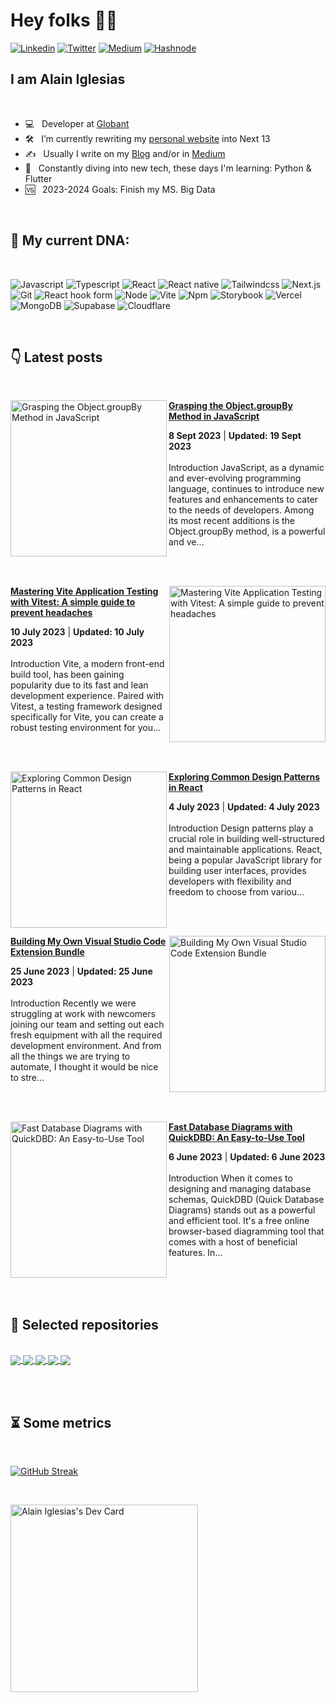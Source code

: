 <h1> Hey folks 👋🏻 </h1>

<!-- [![forthebadge](https://forthebadge.com/images/badges/winter-is-coming.svg)](https://forthebadge.com) -->
[<img alt="Linkedin" src="https://img.shields.io/badge/LinkedIn-0077B5?style=for-the-badge&logo=linkedin&logoColor=white" />](https://www.linkedin.com/in/-aiherrera/)
[<img alt="Twitter" src="https://img.shields.io/badge/Twitter-1DA1F2?style=for-the-badge&logo=twitter&logoColor=white" />](https://twitter.com/_aiherrera)
[<img alt="Medium" src="https://img.shields.io/badge/Medium-12100E?style=for-the-badge&logo=medium&logoColor=white" />](https://aiherrera.medium.com)
[<img alt="Hashnode" src="https://img.shields.io/badge/Hashnode-2962FF?style=for-the-badge&logo=hashnode&logoColor=white" />](https://hashnode.com/@aiherrera)

<h2>I am Alain Iglesias</h2>

<br>

- 💻 &nbsp; Developer at <a rel="me" href="https://globant.com">Globant</a>
- 🛠 &nbsp; I’m currently rewriting my <a rel="me" href="https://aiherrera.com">personal website</a> into Next 13
- ✍️ &nbsp; Usually I write on my <a rel="me" href="https://blog.aiherrera.com">Blog</a> and/or in <a rel="me" href="https://aiherrera.medium.com">Medium</a>
- 🌱 &nbsp; Constantly diving into new tech, these days I'm learning: Python & Flutter
- 🆚 &nbsp; 2023-2024 Goals: Finish my MS. Big Data

<br>

<h2> 🧬 My current DNA: </h2>

<br>

<p>
  <img alt="Javascript" src="https://img.shields.io/badge/javascript-%23323330.svg?style=for-the-badge&logo=javascript&logoColor=%23F7DF1E" />   
  <img alt="Typescript" src="https://img.shields.io/badge/typescript-%23007ACC.svg?style=for-the-badge&logo=typescript&logoColor=white" /> 

  <img alt="React" src="https://img.shields.io/badge/react-%2320232a.svg?style=for-the-badge&logo=react&logoColor=%2361DAFB" /> 
  <img alt="React native" src="https://img.shields.io/badge/react_native-%2320232a.svg?style=for-the-badge&logo=react&logoColor=%2361DAFB" />
  <img alt="Tailwindcss" src="https://img.shields.io/badge/tailwindcss-%2338B2AC.svg?style=for-the-badge&logo=tailwind-css&logoColor=white" />
  <img alt="Next.js" src="https://img.shields.io/badge/Next-black?style=for-the-badge&logo=next.js&logoColor=white" />
  <img alt="Git" src="https://img.shields.io/badge/git-%23F05033.svg?style=for-the-badge&logo=git&logoColor=white" />
  <img alt="React hook form" src="https://img.shields.io/badge/React%20Hook%20Form-%23EC5990.svg?style=for-the-badge&logo=reacthookform&logoColor=white" />
  <img alt="Node" src="https://img.shields.io/badge/node.js-6DA55F?style=for-the-badge&logo=node.js&logoColor=white" />
  <img alt="Vite" src="https://img.shields.io/badge/vite-%23646CFF.svg?style=for-the-badge&logo=vite&logoColor=white" />
  <img alt="Npm" src="https://img.shields.io/badge/NPM-%23CB3837.svg?style=for-the-badge&logo=npm&logoColor=white" />
  <img alt="Storybook" src="https://img.shields.io/badge/-Storybook-FF4785?style=for-the-badge&logo=storybook&logoColor=white" />
  <img alt="Vercel" src="https://img.shields.io/badge/vercel-%23000000.svg?style=for-the-badge&logo=vercel&logoColor=white" />
  <img alt="MongoDB" src="https://img.shields.io/badge/MongoDB-%234ea94b.svg?style=for-the-badge&logo=mongodb&logoColor=white" />
  <img alt="Supabase" src="https://img.shields.io/badge/Supabase-3ECF8E?style=for-the-badge&logo=supabase&logoColor=white" />
  <img alt="Cloudflare" src="https://img.shields.io/badge/Cloudflare-F38020?style=for-the-badge&logo=Cloudflare&logoColor=white" />
</p>

<br>

<h2>👇 Latest posts</h2>

<br>

<!-- HASHNODE_BLOG:START -->
<p align="left">
<a href="https://blog.aiherrera.com/grasping-the-objectgroupby-method-in-javascript" title="Grasping the Object.groupBy Method in JavaScript"><img src="https://cdn.hashnode.com/res/hashnode/image/upload/v1695153475596/7f58256b-d5d7-4cc8-96ae-e6da48a1c7a2.png" alt="Grasping the Object.groupBy Method in JavaScript" width="250px" align="left" /></a>
<a href="https://blog.aiherrera.com/grasping-the-objectgroupby-method-in-javascript" title="Grasping the Object.groupBy Method in JavaScript"><strong>Grasping the Object.groupBy Method in JavaScript</strong></a>
<div><strong>8 Sept 2023</strong> | <strong>Updated: 19 Sept 2023</strong></div>
<br/> Introduction
JavaScript, as a dynamic and ever-evolving programming language, continues to introduce new features and enhancements to cater to the needs of developers. Among its most recent additions is the Object.groupBy method, is a powerful and ve... </p> <br/> <br/>
<p align="left">
<a href="https://blog.aiherrera.com/mastering-vite-application-testing-with-vitest-a-simple-guide-to-prevent-headaches" title="Mastering Vite Application Testing with Vitest: A simple guide to prevent  headaches"><img src="https://cdn.hashnode.com/res/hashnode/image/upload/v1688964781337/e85567aa-64b8-4258-9113-5dad5439282b.png" alt="Mastering Vite Application Testing with Vitest: A simple guide to prevent  headaches" width="250px" align="right" /></a>
<a href="https://blog.aiherrera.com/mastering-vite-application-testing-with-vitest-a-simple-guide-to-prevent-headaches" title="Mastering Vite Application Testing with Vitest: A simple guide to prevent  headaches"><strong>Mastering Vite Application Testing with Vitest: A simple guide to prevent  headaches</strong></a>
<div><strong>10 July 2023</strong> | <strong>Updated: 10 July 2023</strong></div>
<br/> Introduction
Vite, a modern front-end build tool, has been gaining popularity due to its fast and lean development experience. Paired with Vitest, a testing framework designed specifically for Vite, you can create a robust testing environment for you... </p> <br/> <br/>
<p align="left">
<a href="https://blog.aiherrera.com/exploring-common-design-patterns-in-react" title="Exploring Common Design Patterns in React"><img src="https://cdn.hashnode.com/res/hashnode/image/upload/v1688414784848/6faf3571-8e74-4a7f-8f62-f7b65688f8b7.png" alt="Exploring Common Design Patterns in React" width="250px" align="left" /></a>
<a href="https://blog.aiherrera.com/exploring-common-design-patterns-in-react" title="Exploring Common Design Patterns in React"><strong>Exploring Common Design Patterns in React</strong></a>
<div><strong>4 July 2023</strong> | <strong>Updated: 4 July 2023</strong></div>
<br/> Introduction
Design patterns play a crucial role in building well-structured and maintainable applications. React, being a popular JavaScript library for building user interfaces, provides developers with flexibility and freedom to choose from variou... </p> <br/> <br/>
<p align="left">
<a href="https://blog.aiherrera.com/building-my-own-visual-studio-code-extension-bundle" title="Building My Own Visual Studio Code Extension Bundle"><img src="https://cdn.hashnode.com/res/hashnode/image/upload/v1687596053119/b8e343cd-00bb-482d-ac40-ccf8bfd864e2.png" alt="Building My Own Visual Studio Code Extension Bundle" width="250px" align="right" /></a>
<a href="https://blog.aiherrera.com/building-my-own-visual-studio-code-extension-bundle" title="Building My Own Visual Studio Code Extension Bundle"><strong>Building My Own Visual Studio Code Extension Bundle</strong></a>
<div><strong>25 June 2023</strong> | <strong>Updated: 25 June 2023</strong></div>
<br/> Introduction
Recently we were struggling at work with newcomers joining our team and setting out each fresh equipment with all the required development environment. And from all the things we are trying to automate, I thought it would be nice to stre... </p> <br/> <br/>
<p align="left">
<a href="https://blog.aiherrera.com/fast-database-diagrams-with-quickdbd-an-easy-to-use-tool" title="Fast Database Diagrams with QuickDBD: An Easy-to-Use Tool"><img src="https://cdn.hashnode.com/res/hashnode/image/upload/v1686089994111/af456f31-a04e-4ac8-93e2-e3f45692b7c2.png" alt="Fast Database Diagrams with QuickDBD: An Easy-to-Use Tool" width="250px" align="left" /></a>
<a href="https://blog.aiherrera.com/fast-database-diagrams-with-quickdbd-an-easy-to-use-tool" title="Fast Database Diagrams with QuickDBD: An Easy-to-Use Tool"><strong>Fast Database Diagrams with QuickDBD: An Easy-to-Use Tool</strong></a>
<div><strong>6 June 2023</strong> | <strong>Updated: 6 June 2023</strong></div>
<br/> Introduction
When it comes to designing and managing database schemas, QuickDBD (Quick Database Diagrams) stands out as a powerful and efficient tool. It's a free online browser-based diagramming tool that comes with a host of beneficial features. In... </p> <br/> <br/>
<!-- HASHNODE_BLOG:END -->

<br>

<h2>📌 Selected repositories</h2>

<br>

<a href="https://github.com/aiherrera/vite-react-starter-template" target="_blank">
  <picture>
    <source media="(prefers-color-scheme: dark)" srcset="https://github-readme-stats.vercel.app/api/pin/?username=aiherrera&repo=vite-react-starter-template&theme=dark">
      <img align="center" src="https://github-readme-stats.vercel.app/api/pin/?username=aiherrera&repo=vite-react-starter-template" />
  </picture>
</a>
<a href="https://github.com/aiherrera/turborepo-template" target="_blank">
  <picture>
    <source media="(prefers-color-scheme: dark)" srcset="https://github-readme-stats.vercel.app/api/pin/?username=aiherrera&repo=turborepo-template&theme=dark">
      <img align="center" src="https://github-readme-stats.vercel.app/api/pin/?username=aiherrera&repo=turborepo-template" />
  </picture>
</a>
<a href="https://github.com/aiherrera/react-expo-template" target="_blank">
  <picture>
    <source media="(prefers-color-scheme: dark)" srcset="https://github-readme-stats.vercel.app/api/pin/?username=aiherrera&repo=react-expo-template&theme=dark">
      <img align="center" src="https://github-readme-stats.vercel.app/api/pin/?username=aiherrera&repo=react-expo-template" />
  </picture>
</a>
<a href="https://github.com/aiherrera/nextjs-tauri-template-starter" target="_blank">
  <picture>
    <source media="(prefers-color-scheme: dark)" srcset="https://github-readme-stats.vercel.app/api/pin/?username=aiherrera&repo=nextjs-tauri-template-starter&theme=dark">
      <img align="center" src="https://github-readme-stats.vercel.app/api/pin/?username=aiherrera&repo=nextjs-tauri-template-starter" />
  </picture>
</a>
<a href="https://github.com/aiherrera/analog-clock" target="_blank">
  <picture>
    <source media="(prefers-color-scheme: dark)" srcset="https://github-readme-stats.vercel.app/api/pin/?username=aiherrera&repo=analog-clock&theme=dark">
      <img align="center" src="https://github-readme-stats.vercel.app/api/pin/?username=aiherrera&repo=analog-clock" />
  </picture>
</a>

<br><br>
  
<h2>⏳ Some metrics</h2>

<br>

[![GitHub Streak](https://streak-stats.demolab.com?user=aiherrera&theme=dark&hide_border=true)](https://git.io/streak-stats)

<!-- <a href="#">
  <picture>
    <source media="(prefers-color-scheme: dark)" srcset="https://github-readme-stats.vercel.app/api/top-langs/?username=aiherrera&layout=compact&&hide_border=true&theme=dark">
      <img align="center" src="https://github-readme-stats.vercel.app/api/top-langs/?username=aiherrera&layout=compact&hide_border=true" />
  </picture>
</a>
<a href="#">
  <picture>
    <source media="(prefers-color-scheme: dark)" srcset="https://github-readme-stats.vercel.app/api?username=aiherrera&show_icons=true&rank_icon=github&hide_border=true&count_private=true&layout=compact&theme=dark">
      <img align="center" src="https://github-readme-stats.vercel.app/api?username=aiherrera&show_icons=true&hide_border=true&count_private=true&layout=compact" />
  </picture>
</a> -->

<br>

<a href="https://app.daily.dev/aiherrera" target="_blank"><img src="https://api.daily.dev/devcards/b5e6815ecf934c7f9ea4c90bcbe9b540.png?r=tg8" width="300" alt="Alain Iglesias's Dev Card"/>
</a>

